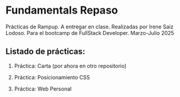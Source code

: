 # Fundamentals Repaso #
Prácticas de Rampup. A entregar en clase.
Realizadas por Irene Saiz Lodoso.
Para el bootcamp de FullStack Developer. 
Marzo-Julio 2025


## Listado de prácticas: ##

1. Práctica: Carta (por ahora en otro repositorio)

2. Práctica: Posicionamiento CSS

3. Práctica: Web Personal

